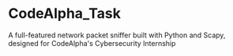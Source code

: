 # CodeAlpha_Task
A full-featured network packet sniffer built with Python and Scapy, designed for CodeAlpha's Cybersecurity Internship
